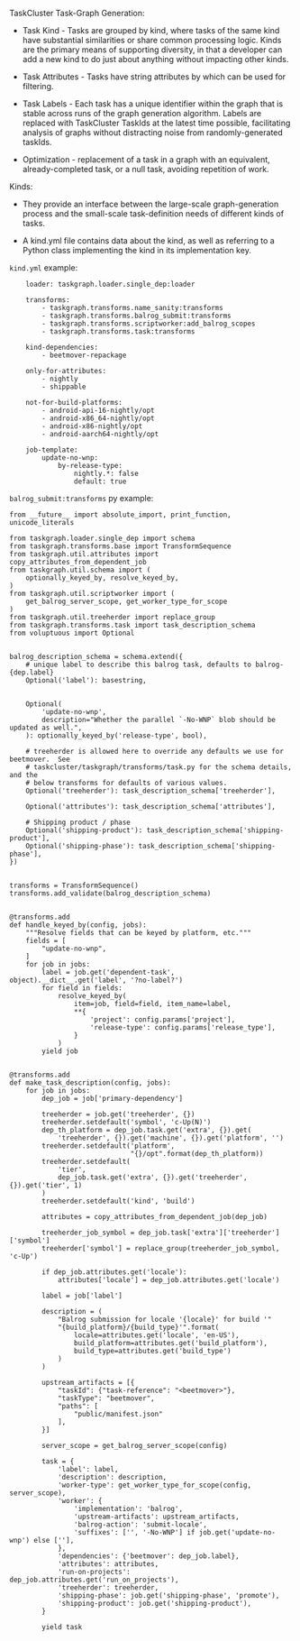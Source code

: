 TaskCluster Task-Graph Generation:

- Task Kind - Tasks are grouped by kind, where tasks of the same kind have substantial similarities or share common processing logic. Kinds are the primary means of supporting diversity, in that a developer can add a new kind to do just about anything without impacting other kinds.

- Task Attributes - Tasks have string attributes by which can be used for filtering. 

- Task Labels - Each task has a unique identifier within the graph that is stable across runs of the graph generation algorithm. Labels are replaced with TaskCluster TaskIds at the latest time possible, facilitating analysis of graphs without distracting noise from randomly-generated taskIds.

- Optimization - replacement of a task in a graph with an equivalent, already-completed task, or a null task, avoiding repetition of work.

Kinds:

- They provide an interface between the large-scale graph-generation process and the small-scale task-definition needs of different kinds of tasks. 

- A kind.yml file contains data about the kind, as well as referring to a Python class implementing the kind in its implementation key.

`kind.yml` example:


```
    loader: taskgraph.loader.single_dep:loader

    transforms:
        - taskgraph.transforms.name_sanity:transforms
        - taskgraph.transforms.balrog_submit:transforms
        - taskgraph.transforms.scriptworker:add_balrog_scopes
        - taskgraph.transforms.task:transforms

    kind-dependencies:
        - beetmover-repackage

    only-for-attributes:
        - nightly
        - shippable

    not-for-build-platforms:
        - android-api-16-nightly/opt
        - android-x86_64-nightly/opt
        - android-x86-nightly/opt
        - android-aarch64-nightly/opt

    job-template:
        update-no-wnp:
            by-release-type:
                nightly.*: false
                default: true
```


`balrog_submit:transforms` py example:


```
from __future__ import absolute_import, print_function, unicode_literals

from taskgraph.loader.single_dep import schema
from taskgraph.transforms.base import TransformSequence
from taskgraph.util.attributes import copy_attributes_from_dependent_job
from taskgraph.util.schema import (
    optionally_keyed_by, resolve_keyed_by,
)
from taskgraph.util.scriptworker import (
    get_balrog_server_scope, get_worker_type_for_scope
)
from taskgraph.util.treeherder import replace_group
from taskgraph.transforms.task import task_description_schema
from voluptuous import Optional


balrog_description_schema = schema.extend({
    # unique label to describe this balrog task, defaults to balrog-{dep.label}
    Optional('label'): basestring,


    Optional(
        'update-no-wnp',
        description="Whether the parallel `-No-WNP` blob should be updated as well.",
    ): optionally_keyed_by('release-type', bool),

    # treeherder is allowed here to override any defaults we use for beetmover.  See
    # taskcluster/taskgraph/transforms/task.py for the schema details, and the
    # below transforms for defaults of various values.
    Optional('treeherder'): task_description_schema['treeherder'],

    Optional('attributes'): task_description_schema['attributes'],

    # Shipping product / phase
    Optional('shipping-product'): task_description_schema['shipping-product'],
    Optional('shipping-phase'): task_description_schema['shipping-phase'],
})


transforms = TransformSequence()
transforms.add_validate(balrog_description_schema)


@transforms.add
def handle_keyed_by(config, jobs):
    """Resolve fields that can be keyed by platform, etc."""
    fields = [
        "update-no-wnp",
    ]
    for job in jobs:
        label = job.get('dependent-task', object).__dict__.get('label', '?no-label?')
        for field in fields:
            resolve_keyed_by(
                item=job, field=field, item_name=label,
                **{
                    'project': config.params['project'],
                    'release-type': config.params['release_type'],
                }
            )
        yield job


@transforms.add
def make_task_description(config, jobs):
    for job in jobs:
        dep_job = job['primary-dependency']

        treeherder = job.get('treeherder', {})
        treeherder.setdefault('symbol', 'c-Up(N)')
        dep_th_platform = dep_job.task.get('extra', {}).get(
            'treeherder', {}).get('machine', {}).get('platform', '')
        treeherder.setdefault('platform',
                              "{}/opt".format(dep_th_platform))
        treeherder.setdefault(
            'tier',
            dep_job.task.get('extra', {}).get('treeherder', {}).get('tier', 1)
        )
        treeherder.setdefault('kind', 'build')

        attributes = copy_attributes_from_dependent_job(dep_job)

        treeherder_job_symbol = dep_job.task['extra']['treeherder']['symbol']
        treeherder['symbol'] = replace_group(treeherder_job_symbol, 'c-Up')

        if dep_job.attributes.get('locale'):
            attributes['locale'] = dep_job.attributes.get('locale')

        label = job['label']

        description = (
            "Balrog submission for locale '{locale}' for build '"
            "{build_platform}/{build_type}'".format(
                locale=attributes.get('locale', 'en-US'),
                build_platform=attributes.get('build_platform'),
                build_type=attributes.get('build_type')
            )
        )

        upstream_artifacts = [{
            "taskId": {"task-reference": "<beetmover>"},
            "taskType": "beetmover",
            "paths": [
                "public/manifest.json"
            ],
        }]

        server_scope = get_balrog_server_scope(config)

        task = {
            'label': label,
            'description': description,
            'worker-type': get_worker_type_for_scope(config, server_scope),
            'worker': {
                'implementation': 'balrog',
                'upstream-artifacts': upstream_artifacts,
                'balrog-action': 'submit-locale',
                'suffixes': ['', '-No-WNP'] if job.get('update-no-wnp') else [''],
            },
            'dependencies': {'beetmover': dep_job.label},
            'attributes': attributes,
            'run-on-projects': dep_job.attributes.get('run_on_projects'),
            'treeherder': treeherder,
            'shipping-phase': job.get('shipping-phase', 'promote'),
            'shipping-product': job.get('shipping-product'),
        }

        yield task

```
